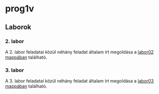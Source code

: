 # prog1v
## Laborok
### 2. labor
A 2. labor feladatai közül néhány feladat általam írt megoldása a [labor02 mappában](https://github.com/bence-sebok/prog1v/tree/master/labor02) található.
### 3. labor
A 3. labor feladatai közül néhány feladat általam írt megoldása a [labor03 mappában](https://github.com/bence-sebok/prog1v/tree/master/labor03) található.
